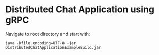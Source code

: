 # Distributed Chat Application using gRPC


Navigate to root directory and start with:

    java -Dfile.encoding=UTF-8 -jar DistributedChatApplicationExampleBuild.jar